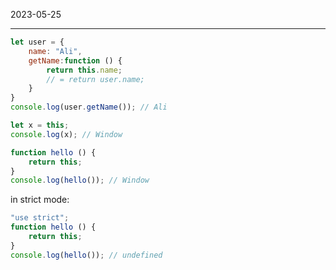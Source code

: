 2023-05-25

----


```js
let user = {
	name: "Ali",
	getName:function () {
		return this.name;
		// = return user.name;
	}
}
console.log(user.getName()); // Ali
```

```js
let x = this;
console.log(x); // Window

```

```js
function hello () {
	return this;
}
console.log(hello()); // Window
```

in strict mode:
```js
"use strict";
function hello () {
	return this;
}
console.log(hello()); // undefined
```

